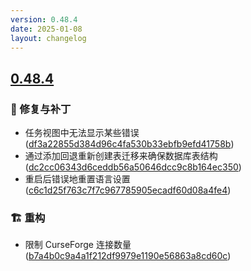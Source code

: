 ```yaml
---
version: 0.48.4
date: 2025-01-08
layout: changelog
---
```

## [0.48.4](#0.48.4)
### 🐛 修复与补丁

- 任务视图中无法显示某些错误 ([df3a22855d384d96c4fa530b33ebfb9efd41758b](https://github.com/Voxelum/x-minecraft-launcher/commit/df3a22855d384d96c4fa530b33ebfb9efd41758b))
- 通过添加回退重新创建表迁移来确保数据库表结构 ([dc2cc06343d6ceddb56a50646dcc9c8b164ec350](https://github.com/Voxelum/x-minecraft-launcher/commit/dc2cc06343d6ceddb56a50646dcc9c8b164ec350))
- 重启后错误地重置语言设置 ([c6c1d25f763c7f7c967785905ecadf60d08a4fe4](https://github.com/Voxelum/x-minecraft-launcher/commit/c6c1d25f763c7f7c967785905ecadf60d08a4fe4))
### 🏗️ 重构

- 限制 CurseForge 连接数量 ([b7a4b0c9a4a1f212df9979e1190e56863a8cd60c](https://github.com/Voxelum/x-minecraft-launcher/commit/b7a4b0c9a4a1f212df9979e1190e56863a8cd60c))